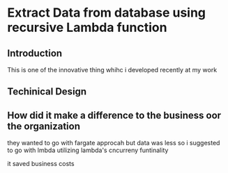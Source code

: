 # Extract Data from database using recursive Lambda function

## Introduction 
This is one of the innovative thing whihc i developed recently at my work

## Techinical Design

## How did it make a difference to the business oor the organization




they wanted to go with fargate approcah but data was less so i suggested to go with lmbda utilizing lambda's cncurreny  funtinality

it saved business costs
